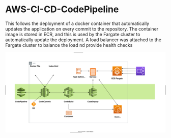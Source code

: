 # AWS-CI-CD-CodePipeline
This follows the deployment of a docker container that automatically updates the application on every commit to the repository. The container image is stored in ECR, and this is used by the Fargate cluster to automatically update the deployment. A load balancer was attached to the Fargate cluster to balance the load nd provide health checks

![CI/CD](CI_CD.svg)

